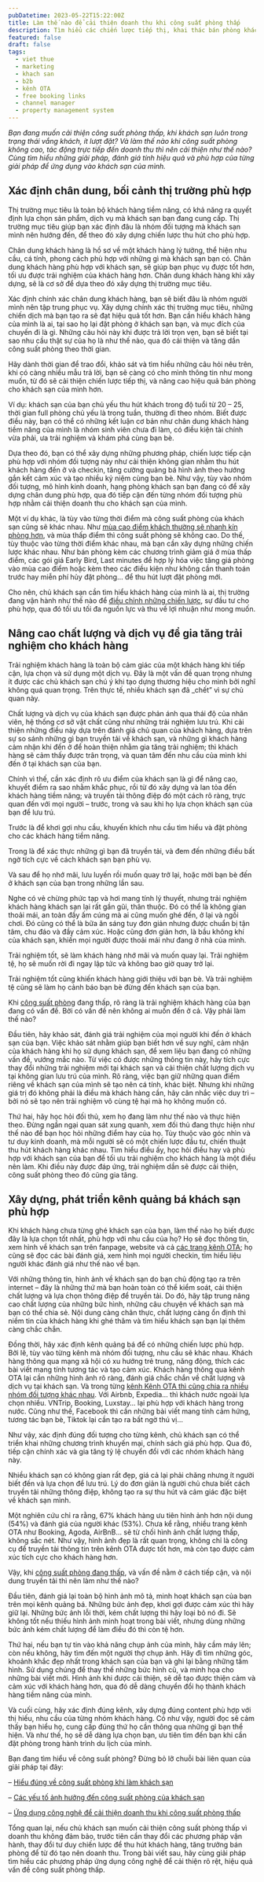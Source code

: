 ```yaml
---
pubDatetime: 2023-05-22T15:22:00Z
title: Làm thế nào để cải thiện doanh thu khi công suất phòng thấp
description: Tìm hiểu các chiến lược tiếp thị, khai thác bán phòng khách sạn hiệu quả trong chuỗi bài viết sau của nhavantuonglai để áp dụng và đem lại hiệu quả thiết thực cho giải pháp của bạn.
featured: false
draft: false
tags:
  - viet thue
  - marketing
  - khach san
  - b2b
  - kênh OTA
  - free booking links
  - channel manager
  - property management system
---
```


_Bạn đang muốn cải thiện công suất phòng thấp, khi khách sạn luôn trong trạng thái vắng khách, ít lượt đặt? Và làm thế nào khi công suất phòng không cao, tác động trực tiếp đến doanh thu thì nên cải thiện như thế nào? Cùng tìm hiểu những giải pháp, đánh giá tính hiệu quả và phù hợp của từng giải pháp để ứng dụng vào khách sạn của mình._

## Xác định chân dung, bối cảnh thị trường phù hợp

Thị trường mục tiêu là toàn bộ khách hàng tiềm năng, có khả năng ra quyết định lựa chọn sản phẩm, dịch vụ mà khách sạn bạn đang cung cấp. Thị trường mục tiêu giúp bạn xác định đâu là nhóm đối tượng mà khách sạn mình nên hướng đến, để theo đó xây dựng chiến lược thu hút cho phù hợp.

Chân dung khách hàng là hồ sơ về một khách hàng lý tưởng, thể hiện nhu cầu, cá tính, phong cách phù hợp với những gì mà khách sạn bạn có. Chân dung khách hàng phù hợp với khách sạn, sẽ giúp bạn phục vụ được tốt hơn, tối ưu được trải nghiệm của khách hàng hơn. Chân dung khách hàng khi xây dựng, sẽ là cơ sở để dựa theo đó xây dựng thị trường mục tiêu.

Xác định chính xác chân dung khách hàng, bạn sẽ biết đâu là nhóm người mình nên tập trung phục vụ. Xây dựng chính xác thị trường mục tiêu, những chiến dịch mà bạn tạo ra sẽ đạt hiệu quả tốt hơn. Bạn cần hiểu khách hàng của mình là ai, tại sao họ lại đặt phòng ở khách sạn bạn, và mục đích của chuyến đi là gì. Những câu hỏi này khi được trả lời trọn vẹn, bạn sẽ biết tại sao nhu cầu thật sự của họ là như thế nào, qua đó cải thiện và tăng dần công suất phòng theo thời gian.

Hãy dành thời gian để trao đổi, khảo sát và tìm hiểu những câu hỏi nêu trên, khi có càng nhiều mẫu trả lời, bạn sẽ càng có cho mình thông tin như mong muốn, từ đó sẽ cải thiện chiến lược tiếp thị, và nâng cao hiệu quả bán phòng cho khách sạn của mình hơn.

Ví dụ: khách sạn của bạn chủ yếu thu hút khách trong độ tuổi từ 20 – 25, thời gian full phòng chủ yếu là trong tuần, thường đi theo nhóm. Biết được điều này, bạn có thể có những kết luận cơ bản như chân dung khách hàng tiềm năng của mình là nhóm sinh viên chưa đi làm, có điều kiện tài chính vừa phải, ưa trải nghiệm và khám phá cùng bạn bè.

Dựa theo đó, bạn có thể xây dựng những phương pháp, chiến lược tiếp cận phù hợp với nhóm đối tượng này như cải thiện không gian nhằm thu hút khách hàng đến ở và checkin, tăng cường quảng bá hình ảnh theo hướng gắn kết cảm xúc và tạo nhiều kỷ niệm cùng bạn bè. Như vậy, tùy vào nhóm đối tượng, mô hình kinh doanh, hạng phòng khách sạn bạn đang có để xây dựng chân dung phù hợp, qua đó tiếp cận đến từng nhóm đối tượng phù hợp nhằm cải thiện doanh thu cho khách sạn của mình.

Một ví dụ khác, là tùy vào từng thời điểm mà công suất phòng của khách sạn cũng sẽ khác nhau. Như [mùa cao điểm khách thường sẽ nhanh kín phòng hơn](https://www.nhavantuonglai.com/posts/mua-du-lich-cao-diem), và mùa thấp điểm thì công suất phòng sẽ không cao. Do thế, tùy thuộc vào từng thời điểm khác nhau, mà bạn cần xây dựng những chiến lược khác nhau. Như bán phòng kèm các chương trình giảm giá ở mùa thấp điểm, các gói giá Early Bird, Last minutes để hợp lý hóa việc tăng giá phòng vào mùa cao điểm hoặc kèm theo các điều kiện như không cần thanh toán trước hay miễn phí hủy đặt phòng… để thu hút lượt đặt phòng mới.

Cho nên, chủ khách sạn cần tìm hiểu khách hàng của mình là ai, thị trường đang vận hành như thế nào để [điều chỉnh những chiến lược](https://nhavantuonglai.com/posts/marketing-homestay), sự đầu tư cho phù hợp, qua đó tối ưu tối đa nguồn lực và thu về lợi nhuận như mong muốn.

## Nâng cao chất lượng và dịch vụ để gia tăng trải nghiệm cho khách hàng

Trải nghiệm khách hàng là toàn bộ cảm giác của một khách hàng khi tiếp cận, lựa chọn và sử dụng một dịch vụ. Đây là một vấn đề quan trọng nhưng ít được các chủ khách sạn chú ý khi tạo dựng thương hiệu cho mình bởi nghĩ không quá quan trọng. Trên thực tế, nhiều khách sạn đã _chết” vì sự chủ quan này.

Chất lượng và dịch vụ của khách sạn được phản ánh qua thái độ của nhân viên, hệ thống cơ sở vật chất cũng như những trải nghiệm lưu trú. Khi cải thiện những điều này dựa trên đánh giá chủ quan của khách hàng, dựa trên sự so sánh những gì bạn truyền tải về khách sạn, và những gì khách hàng cảm nhận khi đến ở để hoàn thiện nhằm gia tăng trải nghiệm; thì khách hàng sẽ cảm thấy được trân trọng, và quan tâm đến nhu cầu của mình khi đến ở tại khách sạn của bạn.

Chính vì thế, cần xác định rõ ưu điểm của khách sạn là gì để nâng cao, khuyết điểm ra sao nhằm khắc phục, rồi từ đó xây dựng và lan tỏa đến khách hàng tiềm năng; và truyền tải thông điệp đó một cách rõ ràng, trực quan đến với mọi người – trước, trong và sau khi họ lựa chọn khách sạn của bạn để lưu trú.

Trước là để khơi gợi nhu cầu, khuyến khích nhu cầu tìm hiểu và đặt phòng cho các khách hàng tiềm năng.

Trong là để xác thực những gì bạn đã truyền tải, và đem đến những điều bất ngờ tích cực về cách khách sạn bạn phù vụ.

Và sau để họ nhớ mãi, lưu luyến rồi muốn quay trở lại, hoặc mời bạn bè đến ở khách sạn của bạn trong những lần sau.

Nghe có vẻ chừng phức tạp và hơi mang tính lý thuyết, nhưng trải nghiệm khách hàng khách sạn lại rất gần gũi, thân thuộc. Đó có thể là không gian thoải mái, an toàn đầy ấm cúng mà ai cũng muốn ghé đến, ở lại và ngồi chơi. Đó cũng có thể là bữa ăn sáng tuy đơn giản nhưng được chuẩn bị tận tâm, chu đáo và đầy cảm xúc. Hoặc cũng đơn giản hơn, là bầu không khí của khách sạn, khiến mọi người được thoải mái như đang ở nhà của mình.

Trải nghiệm tốt, sẽ làm khách hàng nhớ mãi và muốn quay lại. Trải nghiệm tệ, họ sẽ muốn rời đi ngay lập tức và không bao giờ quay trở lại.

Trải nghiệm tốt cũng khiến khách hàng giới thiệu với bạn bè. Và trải nghiệm tệ cũng sẽ làm họ cảnh báo bạn bè đừng đến khách sạn của bạn.

Khi [công suất phòng](https://nhavantuonglai.com/posts/cong-suat-phong) đang thấp, rõ ràng là trải nghiệm khách hàng của bạn đang có vấn đề. Bởi có vấn đề nên không ai muốn đến ở cả. Vậy phải làm thế nào?

Đầu tiên, hãy khảo sát, đánh giá trải nghiệm của mọi người khi đến ở khách sạn của bạn. Việc khảo sát nhằm giúp bạn biết hơn về suy nghĩ, cảm nhận của khách hàng khi họ sử dụng khách sạn, để xem liệu bạn đang có những vấn đề, vướng mắc nào. Từ việc có được những thông tin này, hãy tích cực thay đổi những trải nghiệm mới tại khách sạn và cải thiện chất lượng dịch vụ tại không gian lưu trú của mình. Rõ ràng, việc bạn giữ những quan điểm riêng về khách sạn của mình sẽ tạo nên cá tính, khác biệt. Nhưng khi những giá trị đó không phải là điều mà khách hàng cần, hãy cân nhắc việc duy trì – bởi nó sẽ tạo nên trải nghiệm vô cùng tệ hại mà họ không muốn có.

Thứ hai, hãy học hỏi đối thủ, xem họ đang làm như thế nào và thực hiện theo. Đừng ngần ngại quan sát xung quanh, xem đối thủ đang thực hiện như thế nào để bạn học hỏi những điểm hay của họ. Tùy thuộc vào góc nhìn và tư duy kinh doanh, mà mỗi người sẽ có một chiến lược đầu tư, chiến thuật thu hút khách hàng khác nhau. Tìm hiểu điều ấy, học hỏi điều hay và phù hợp với khách sạn của bạn để tối ưu trải nghiệm cho khách hàng là một điều nên làm. Khi điều này được đáp ứng, trải nghiệm dần sẽ được cải thiện, công suất phòng theo đó cũng gia tăng.

## Xây dựng, phát triển kênh quảng bá khách sạn phù hợp

Khi khách hàng chưa từng ghé khách sạn của bạn, làm thế nào họ biết được đây là lựa chọn tốt nhất, phù hợp với nhu cầu của họ? Họ sẽ đọc thông tin, xem hình về khách sạn trên fanpage, website và cả [các trang kênh OTA](https://nhavantuonglai.com/posts/cach-quan-ly-kenh-ota-hieu-qua-giup-tang-doanh-th); họ cũng sẽ đọc các bài đánh giá, xem hình mọi người checkin, tìm hiểu liệu người khác đánh giá như thế nào về bạn.

Với những thông tin, hình ảnh về khách sạn do bạn chủ động tạo ra trên internet – đây là những thứ mà bạn hoàn toàn có thể kiểm soát, cải thiện chất lượng và lựa chọn thông điệp để truyền tải. Do đó, hãy tập trung nâng cao chất lượng của những bức hình, những câu chuyện về khách sạn mà bạn có thể chia sẻ. Nội dung càng chân thực, chất lượng càng ổn định thì niềm tin của khách hàng khi ghé thăm và tìm hiểu khách sạn bạn lại thêm càng chắc chắn.

Đồng thời, hãy xác định kênh quảng bá để có những chiến lược phù hợp. Bởi lẽ, tùy vào từng kênh mà nhóm đối tượng, nhu cầu sẽ khác nhau. Khách hàng thông qua mạng xã hội có xu hướng trẻ trung, năng động, thích các bài viết mang tính tương tác và tạo cảm xúc. Khách hàng thông qua kênh OTA lại cần những hình ảnh rõ ràng, đánh giá chắc chắn về chất lượng và dịch vụ tại khách sạn. Và trong từng [kênh Kênh OTA thì cũng chia ra nhiều nhóm đối tượng khác nhau](https://www.nhavantuonglai.com/posts/cach-cai-thien-su-nhan-dien-cua-khach-san-tren-cac-kenh-ota). Với Airbnb, Expedia… thì khách nước ngoài lựa chọn nhiều. VNTrip, Booking, Luxstay… lại phù hợp với khách hàng trong nước. Cũng như thế, Facebook thì cần những bài viết mang tính cảm hứng, tương tác bạn bè, Tiktok lại cần tạo ra bất ngờ thú vị…

Như vậy, xác định đúng đối tượng cho từng kênh, chủ khách sạn có thể triển khai những chương trình khuyến mại, chính sách giá phù hợp. Qua đó, tiếp cận chính xác và gia tăng tỷ lệ chuyển đổi với các nhóm khách hàng này.

Nhiều khách sạn có không gian rất đẹp, giá cả lại phải chăng nhưng ít người biết đến và lựa chọn để lưu trú. Lý do đơn giản là người chủ chưa biết cách truyền tải những thông điệp, không tạo ra sự thu hút và cảm giác đặc biệt về khách sạn mình.

Một nghiên cứu chỉ ra rằng, 67% khách hàng ưu tiên hình ảnh hơn nội dung (54%) và đánh giá của người khác (53%). Chưa kể rằng, nhiều trang kênh OTA như Booking, Agoda, AirBnB… sẽ từ chối hình ảnh chất lượng thấp, không sắc nét. Như vậy, hình ảnh đẹp là rất quan trọng, không chỉ là công cụ để truyền tải thông tin trên kênh OTA được tốt hơn, mà còn tạo được cảm xúc tích cực cho khách hàng hơn.

Vậy, khi [công suất phòng đang thấp](https://nhavantuonglai.com/posts/cong-suat-phong-yeu-to), và vấn đề nằm ở cách tiếp cận, và nội dung truyền tải thì nên làm như thế nào?

Đầu tiên, đánh giá lại toàn bộ hình ảnh mô tả, minh hoạt khách sạn của bạn trên mọi kênh quảng bá. Những bức ảnh đẹp, khơi gợi được cảm xúc thì hãy giữ lại. Những bức ảnh lỗi thời, kém chất lượng thì hãy loại bỏ nó đi. Sẽ không tốt nếu thiếu hình ảnh minh hoạt trong bài viết, nhưng dùng những bức ảnh kém chất lượng để làm điều đó thì còn tệ hơn.

Thứ hai, nếu bạn tự tin vào khả năng chụp ảnh của mình, hãy cầm máy lên; còn nếu không, hãy tìm đến một người thợ chụp ảnh. Hãy đi tìm những góc, khoảnh khắc đẹp nhất trong khách sạn của bạn và ghi lại bằng những tấm hình. Sử dụng chúng để thay thế những bức hình cũ, và minh họa cho những bài viết mới. Hình ảnh khi được cải thiện, sẽ dễ tạo được thiện cảm và cảm xúc với khách hàng hơn, qua đó dễ dàng chuyển đổi họ thành khách hàng tiềm năng của mình.

Và cuối cùng, hãy xác định đúng kênh, xây dựng đúng content phù hợp với thị hiếu, nhu cầu của từng nhóm khách hàng. Có như vậy, người đọc sẽ cảm thấy bạn hiểu họ, cung cấp đúng thứ họ cần thông qua những gì bạn thể hiện. Và như thế, họ sẽ dễ dàng lựa chọn bạn, ưu tiên tìm đến bạn khi cần đặt phòng trong hành trình du lịch của mình.

Bạn đang tìm hiểu về công suất phòng? Đừng bỏ lỡ chuỗi bài liên quan của giải pháp tại đây:

– [Hiểu đúng về công suất phòng khi làm khách sạn](https://nhavantuonglai.com/posts/cong-suat-phong)

– [Các yếu tố ảnh hưởng đến công suất phòng của khách sạn](https://nhavantuonglai.com/posts/cong-suat-phong-yeu-to)

– [Ứng dụng công nghệ để cải thiện doanh thu khi công suất phòng thấp](https://nhavantuonglai.com/posts/cong-nghe-cai-thien-cong-suat-phong-thap)

Tổng quan lại, nếu chủ khách sạn muốn cải thiện công suất phòng thấp vì doanh thu không đảm bảo, trước tiên cần thay đổi các phương pháp vận hành, thay đổi tư duy chiến lược để thu hút khách hàng, tăng trưởng bán phòng để từ đó tạo nên doanh thu. Trong bài viết sau, hãy cùng giải pháp tìm hiểu các phương pháp ứng dụng công nghệ để cải thiện rõ rệt, hiệu quả vấn đề công suất phòng thấp.
